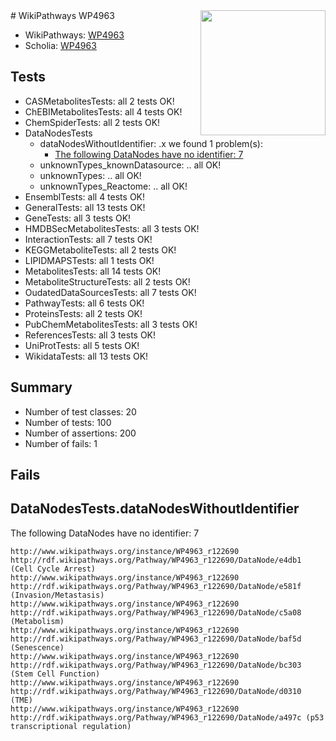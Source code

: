 <img style="float: right; width: 200px" src="https://upload.wikimedia.org/wikipedia/commons/thumb/8/83/Wplogo_with_text_500.png/640px-Wplogo_with_text_500.png" />
# WikiPathways WP4963

* WikiPathways: [WP4963](https://new.wikipathways.org/pathways/WP4963)
* Scholia: [WP4963](https://scholia.toolforge.org/wikipathways/WP4963)
## Tests
* CASMetabolitesTests: all 2 tests OK!
* ChEBIMetabolitesTests: all 4 tests OK!
* ChemSpiderTests: all 2 tests OK!
* DataNodesTests
    * dataNodesWithoutIdentifier: .x we found 1 problem(s):
        * [The following DataNodes have no identifier: 7](#d2d32fa6)
    * unknownTypes_knownDatasource: .. all OK!
    * unknownTypes: .. all OK!
    * unknownTypes_Reactome: .. all OK!
* EnsemblTests: all 4 tests OK!
* GeneralTests: all 13 tests OK!
* GeneTests: all 3 tests OK!
* HMDBSecMetabolitesTests: all 3 tests OK!
* InteractionTests: all 7 tests OK!
* KEGGMetaboliteTests: all 2 tests OK!
* LIPIDMAPSTests: all 1 tests OK!
* MetabolitesTests: all 14 tests OK!
* MetaboliteStructureTests: all 2 tests OK!
* OudatedDataSourcesTests: all 7 tests OK!
* PathwayTests: all 6 tests OK!
* ProteinsTests: all 2 tests OK!
* PubChemMetabolitesTests: all 3 tests OK!
* ReferencesTests: all 3 tests OK!
* UniProtTests: all 5 tests OK!
* WikidataTests: all 13 tests OK!


## Summary

* Number of test classes: 20
* Number of tests: 100
* Number of assertions: 200
* Number of fails: 1

## Fails

<a name="d2d32fa6" />

## DataNodesTests.dataNodesWithoutIdentifier

The following DataNodes have no identifier: 7
```
http://www.wikipathways.org/instance/WP4963_r122690 http://rdf.wikipathways.org/Pathway/WP4963_r122690/DataNode/e4db1 (Cell Cycle Arrest)
http://www.wikipathways.org/instance/WP4963_r122690 http://rdf.wikipathways.org/Pathway/WP4963_r122690/DataNode/e581f (Invasion/Metastasis)
http://www.wikipathways.org/instance/WP4963_r122690 http://rdf.wikipathways.org/Pathway/WP4963_r122690/DataNode/c5a08 (Metabolism)
http://www.wikipathways.org/instance/WP4963_r122690 http://rdf.wikipathways.org/Pathway/WP4963_r122690/DataNode/baf5d (Senescence)
http://www.wikipathways.org/instance/WP4963_r122690 http://rdf.wikipathways.org/Pathway/WP4963_r122690/DataNode/bc303 (Stem Cell Function)
http://www.wikipathways.org/instance/WP4963_r122690 http://rdf.wikipathways.org/Pathway/WP4963_r122690/DataNode/d0310 (TME)
http://www.wikipathways.org/instance/WP4963_r122690 http://rdf.wikipathways.org/Pathway/WP4963_r122690/DataNode/a497c (p53 transcriptional regulation)
```

